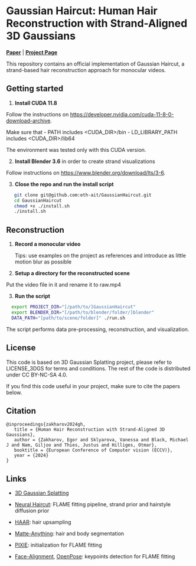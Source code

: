# Gaussian Haircut: Human Hair Reconstruction with Strand-Aligned 3D Gaussians

[**Paper**](https://arxiv.org/abs/2409.14778) | [**Project Page**](https://eth-ait.github.io/GaussianHaircut/)

This repository contains an official implementation of Gaussian Haircut, a strand-based hair reconstruction approach for monocular videos.

## Getting started

1. **Install CUDA 11.8**

 Follow the instructions on https://developer.nvidia.com/cuda-11-8-0-download-archive.

 Make sure that
     - PATH includes <CUDA_DIR>/bin
     - LD_LIBRARY_PATH includes <CUDA_DIR>/lib64

 The environment was tested only with this CUDA version.

2. **Install Blender 3.6** in order to create strand visualizations

 Follow instructions on https://www.blender.org/download/lts/3-6.

3. **Close the repo and run the install script**

 ```bash
    git clone git@github.com:eth-ait/GaussianHaircut.git
    cd GaussianHaircut
    chmod +x ./install.sh
    ./install.sh
 ```

## Reconstruction

1. **Record a monocular video**

   Tips: use examples on the project as references and introduce as little motion blur as possible

2. **Setup a directory for the reconstructed scene**

 Put the video file in it and rename it to raw.mp4

3. **Run the script**

 ```bash
   export PROJECT_DIR="[/path/to/]GaussianHaircut"
   export BLENDER_DIR="[/path/to/blender/folder/]blender"
   DATA_PATH="[path/to/scene/folder]" ./run.sh
 ```

The script performs data pre-processing, reconstruction, and visualization.

## License

This code is based on 3D Gaussian Splatting project, please refer to LICENSE_3DGS for terms and conditions. The rest of the code is distributed under CC BY-NC-SA 4.0.

If you find this code useful in your project, make sure to cite the papers below.

## Citation

```
@inproceedings{zakharov2024gh,
   title = {Human Hair Reconstruction with Strand-Aligned 3D Gaussians},
   author = {Zakharov, Egor and Sklyarova, Vanessa and Black, Michael J and Nam, Giljoo and Thies, Justus and Hilliges, Otmar},
   booktitle = {European Conference of Computer vision (ECCV)},
   year = {2024}
} 
```

## Links

- [3D Gaussian Splatting](https://github.com/graphdeco-inria/gaussian-splatting)

- [Neural Haircut](https://github.com/SamsungLabs/NeuralHaircut): FLAME fitting pipeline, strand prior and hairstyle diffusion prior

- [HAAR](https://github.com/Vanessik/HAAR): hair upsampling

- [Matte-Anything](https://github.com/hustvl/Matte-Anything): hair and body segmentation

- [PIXIE](https://github.com/yfeng95/PIXIE): initialization for FLAME fitting

- [Face-Alignment](https://github.com/1adrianb/face-alignment), [OpenPose](https://github.com/CMU-Perceptual-Computing-Lab/openpose): keypoints detection for FLAME fitting
